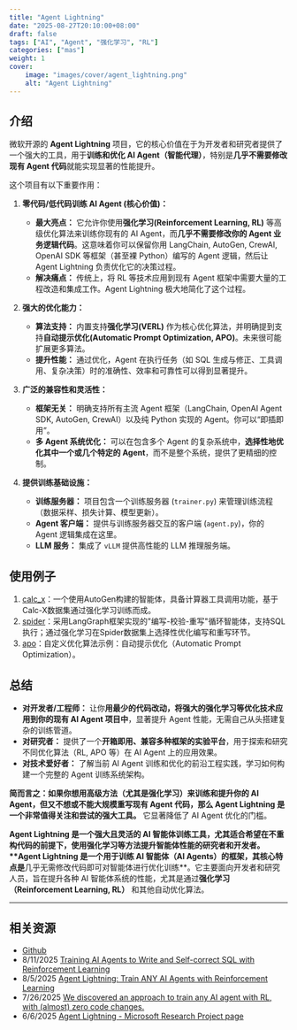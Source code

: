 ```yaml
---
title: "Agent Lightning"
date: "2025-08-27T20:10:00+08:00"
draft: false
tags: ["AI", "Agent", "强化学习", "RL"]
categories: ["mas"]
weight: 1
cover:
    image: "images/cover/agent_lightning.png"
    alt: "Agent Lightning"
---
```



## 介绍

微软开源的 **Agent Lightning** 项目，它的核心价值在于为开发者和研究者提供了一个强大的工具，用于**训练和优化 AI Agent（智能代理）**，特别是**几乎不需要修改现有 Agent 代码**就能实现显著的性能提升。

这个项目有以下重要作用：

1. **零代码/低代码训练 AI Agent (核心价值)：**
    * **最大亮点：** 它允许你使用**强化学习(Reinforcement Learning, RL)** 等高级优化算法来训练你现有的 AI Agent，而**几乎不需要修改你的 Agent 业务逻辑代码**。这意味着你可以保留你用 LangChain, AutoGen, CrewAI, OpenAI SDK 等框架（甚至裸 Python）编写的 Agent 逻辑，然后让 Agent Lightning 负责优化它的决策过程。
    * **解决痛点：** 传统上，将 RL 等技术应用到现有 Agent 框架中需要大量的工程改造和集成工作。Agent Lightning 极大地简化了这个过程。

2. **强大的优化能力：**
    * **算法支持：** 内置支持**强化学习(VERL)** 作为核心优化算法，并明确提到支持**自动提示优化(Automatic Prompt Optimization, APO)**。未来很可能扩展更多算法。
    * **提升性能：** 通过优化，Agent 在执行任务（如 SQL 生成与修正、工具调用、复杂决策）时的准确性、效率和可靠性可以得到显著提升。

3. **广泛的兼容性和灵活性：**
    * **框架无关：** 明确支持所有主流 Agent 框架（LangChain, OpenAI Agent SDK, AutoGen, CrewAI）以及纯 Python 实现的 Agent。你可以“即插即用”。
    * **多 Agent 系统优化：** 可以在包含多个 Agent 的复杂系统中，**选择性地优化其中一个或几个特定的 Agent**，而不是整个系统，提供了更精细的控制。

4. **提供训练基础设施：**
    * **训练服务器：** 项目包含一个训练服务器 (`trainer.py`) 来管理训练流程（数据采样、损失计算、模型更新）。
    * **Agent 客户端：** 提供与训练服务器交互的客户端 (`agent.py`)，你的 Agent 逻辑集成在这里。
    * **LLM 服务：** 集成了 `vLLM` 提供高性能的 LLM 推理服务端。

## 使用例子

1. [calc_x](https://github.com/microsoft/agent-lightning/blob/main/examples/calc_x)：一个使用AutoGen构建的智能体，具备计算器工具调用功能，基于Calc-X数据集通过强化学习训练而成。
2. [spider](https://github.com/microsoft/agent-lightning/blob/main/examples/spider)：采用LangGraph框架实现的"编写-校验-重写"循环智能体，支持SQL执行；通过强化学习在Spider数据集上选择性优化编写和重写环节。
3. [apo](https://github.com/microsoft/agent-lightning/blob/main/examples/apo)：自定义优化算法示例：自动提示优化（Automatic Prompt Optimization）。

## 总结

* **对开发者/工程师：** 让你**用最少的代码改动，将强大的强化学习等优化技术应用到你的现有 AI Agent 项目中**，显著提升 Agent 性能，无需自己从头搭建复杂的训练管道。
* **对研究者：** 提供了一个**开箱即用、兼容多种框架的实验平台**，用于探索和研究不同优化算法（RL, APO 等）在 AI Agent 上的应用效果。
* **对技术爱好者：** 了解当前 AI Agent 训练和优化的前沿工程实践，学习如何构建一个完整的 Agent 训练系统架构。

**简而言之：如果你想用高级方法（尤其是强化学习）来训练和提升你的 AI Agent，但又不想或不能大规模重写现有 Agent 代码，那么 Agent Lightning 是一个非常值得关注和尝试的强大工具。** 它显著降低了 AI Agent 优化的门槛。

**Agent Lightning 是一个强大且灵活的 AI 智能体训练工具，尤其适合希望在不重构代码的前提下，使用强化学习等方法提升智能体性能的研究者和开发者。****Agent Lightning** 是一个用于训练 AI 智能体（AI Agents）的框架，其核心特点是**几乎无需修改代码即可对智能体进行优化训练**。它主要面向开发者和研究人员，旨在提升各种 AI 智能体系统的性能，尤其是通过**强化学习（Reinforcement Learning, RL）** 和其他自动优化算法。

---

## 相关资源

* [Github](https://github.com/microsoft/agent-lightning)
* 8/11/2025 [Training AI Agents to Write and Self-correct SQL with Reinforcement Learning](https://medium.com/@yugez/training-ai-agents-to-write-and-self-correct-sql-with-reinforcement-learning-571ed31281ad)
* 8/5/2025 [Agent Lightning: Train ANY AI Agents with Reinforcement Learning](https://arxiv.org/abs/2508.03680)
* 7/26/2025 [We discovered an approach to train any AI agent with RL, with (almost) zero code changes.](https://www.reddit.com/r/LocalLLaMA/comments/1m9m670/we_discovered_an_approach_to_train_any_ai_agent/)
* 6/6/2025 [Agent Lightning - Microsoft Research Project page](https://www.microsoft.com/en-us/research/project/agent-lightning/)
